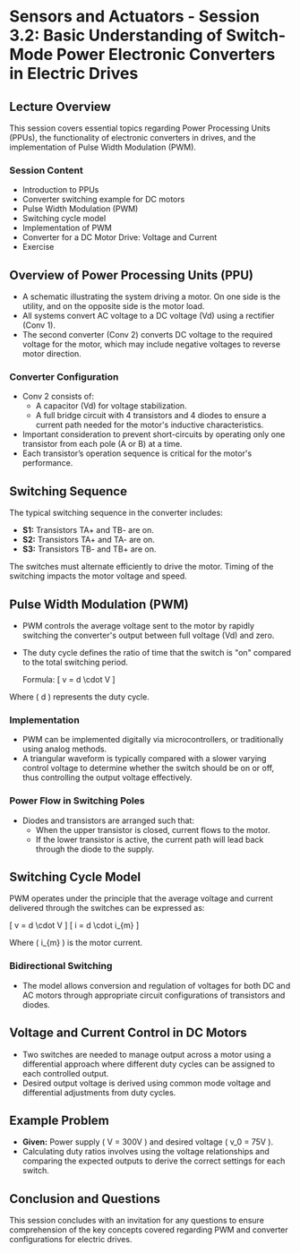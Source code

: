# Sensors and Actuators - Session 3.2: Basic Understanding of Switch-Mode Power Electronic Converters in Electric Drives

## Lecture Overview
This session covers essential topics regarding Power Processing Units (PPUs), the functionality of electronic converters in drives, and the implementation of Pulse Width Modulation (PWM).

### Session Content
- Introduction to PPUs 
- Converter switching example for DC motors 
- Pulse Width Modulation (PWM) 
- Switching cycle model 
- Implementation of PWM 
- Converter for a DC Motor Drive: Voltage and Current 
- Exercise

## Overview of Power Processing Units (PPU)
- A schematic illustrating the system driving a motor. On one side is the utility, and on the opposite side is the motor load.
- All systems convert AC voltage to a DC voltage (Vd) using a rectifier (Conv 1).
- The second converter (Conv 2) converts DC voltage to the required voltage for the motor, which may include negative voltages to reverse motor direction.

### Converter Configuration
- Conv 2 consists of:
  - A capacitor (Vd) for voltage stabilization.
  - A full bridge circuit with 4 transistors and 4 diodes to ensure a current path needed for the motor's inductive characteristics.
- Important consideration to prevent short-circuits by operating only one transistor from each pole (A or B) at a time.
- Each transistor’s operation sequence is critical for the motor's performance.

## Switching Sequence
The typical switching sequence in the converter includes:
- **S1:** Transistors TA+ and TB- are on.
- **S2:** Transistors TA+ and TA- are on.
- **S3:** Transistors TB- and TB+ are on.

The switches must alternate efficiently to drive the motor. Timing of the switching impacts the motor voltage and speed.

## Pulse Width Modulation (PWM)
- PWM controls the average voltage sent to the motor by rapidly switching the converter's output between full voltage (Vd) and zero.
- The duty cycle defines the ratio of time that the switch is "on" compared to the total switching period.
  
  Formula:
  \[
  v = d \cdot V
  \]

Where \( d \) represents the duty cycle.

### Implementation
- PWM can be implemented digitally via microcontrollers, or traditionally using analog methods.
- A triangular waveform is typically compared with a slower varying control voltage to determine whether the switch should be on or off, thus controlling the output voltage effectively.

### Power Flow in Switching Poles
- Diodes and transistors are arranged such that:
  - When the upper transistor is closed, current flows to the motor.
  - If the lower transistor is active, the current path will lead back through the diode to the supply.
  
## Switching Cycle Model
PWM operates under the principle that the average voltage and current delivered through the switches can be expressed as:
  
  \[
  v = d \cdot V
  \]
  \[
  i = d \cdot i_{m}
  \]

Where \( i_{m} \) is the motor current.

### Bidirectional Switching
- The model allows conversion and regulation of voltages for both DC and AC motors through appropriate circuit configurations of transistors and diodes.

## Voltage and Current Control in DC Motors
- Two switches are needed to manage output across a motor using a differential approach where different duty cycles can be assigned to each controlled output.
- Desired output voltage is derived using common mode voltage and differential adjustments from duty cycles.

## Example Problem
- **Given:** Power supply \( V = 300V \) and desired voltage \( v_0 = 75V \).
- Calculating duty ratios involves using the voltage relationships and comparing the expected outputs to derive the correct settings for each switch.

## Conclusion and Questions
This session concludes with an invitation for any questions to ensure comprehension of the key concepts covered regarding PWM and converter configurations for electric drives.